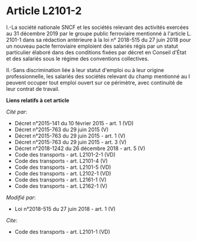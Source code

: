 # Article L2101-2

I.-La société nationale SNCF et les sociétés relevant des activités exercées au 31 décembre 2019 par le groupe public
ferroviaire mentionné à l'article L. 2101-1 dans sa rédaction antérieure à la loi n° 2018-515 du 27 juin 2018 pour un nouveau
pacte ferroviaire emploient des salariés régis par un statut particulier élaboré dans des conditions fixées par décret en
Conseil d'État et des salariés sous le régime des conventions collectives. 

II.-Sans discrimination liée à leur statut d'emploi ou à leur origine professionnelle, les salariés des sociétés relevant du
champ mentionné au I peuvent occuper tout emploi ouvert sur ce périmètre, avec continuité de leur contrat de travail.

**Liens relatifs à cet article**

_Cité par_:

  - Décret n°2015-141 du 10 février 2015 - art. 1 (VD)
  - Décret n°2015-763 du 29 juin 2015 (V)
  - Décret n°2015-763 du 29 juin 2015 - art. 1 (V)
  - Décret n°2015-763 du 29 juin 2015 - art. 3 (V)
  - Décret n°2018-1242 du 26 décembre 2018 - art. 5 (V)
  - Code des transports - art. L2101-2-1 (VD)
  - Code des transports - art. L2101-4 (V)
  - Code des transports - art. L2101-5 (VD)
  - Code des transports - art. L2102-1 (VD)
  - Code des transports - art. L2161-1 (V)
  - Code des transports - art. L2162-1 (V)

_Modifié par_:

  - Loi n°2018-515 du 27 juin 2018 - art. 1 (V)

_Cite_:

  - Code des transports - art. L2101-1 (VD)

